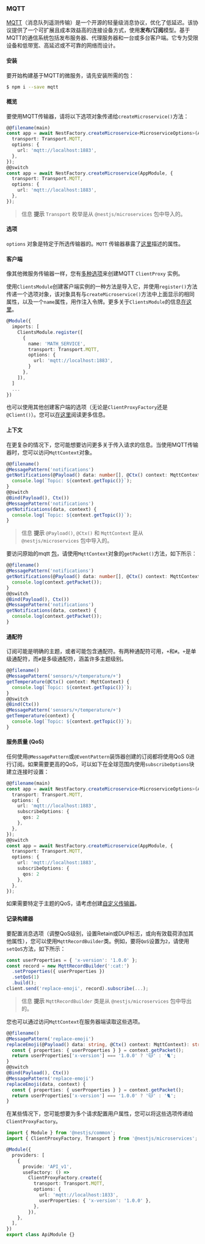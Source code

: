 ### MQTT

[MQTT](https://mqtt.org/)（消息队列遥测传输）是一个开源的轻量级消息协议，优化了低延迟。该协议提供了一个可扩展且成本效益高的连接设备方式，使用**发布/订阅**模型。基于MQTT的通信系统包括发布服务器、代理服务器和一台或多台客户端。它专为受限设备和低带宽、高延迟或不可靠的网络而设计。

#### 安装

要开始构建基于MQTT的微服务，请先安装所需的包：

```bash
$ npm i --save mqtt
```

#### 概览

要使用MQTT传输器，请将以下选项对象传递给`createMicroservice()`方法：

```typescript
@@filename(main)
const app = await NestFactory.createMicroservice<MicroserviceOptions>(AppModule, {
  transport: Transport.MQTT,
  options: {
    url: 'mqtt://localhost:1883',
  },
});
@@switch
const app = await NestFactory.createMicroservice(AppModule, {
  transport: Transport.MQTT,
  options: {
    url: 'mqtt://localhost:1883',
  },
});
```

> 信息 **提示** `Transport` 枚举是从 `@nestjs/microservices` 包中导入的。

#### 选项

`options` 对象是特定于所选传输器的。`MQTT` 传输器暴露了[这里](https://github.com/mqttjs/MQTT.js/#mqttclientstreambuilder-options)描述的属性。

#### 客户端

像其他微服务传输器一样，您有[多种选项](https://docs.nestjs.com/microservices/basics#client)来创建MQTT `ClientProxy` 实例。

使用`ClientsModule`创建客户端实例的一种方法是导入它，并使用`register()`方法传递一个选项对象，该对象具有与`createMicroservice()`方法中上面显示的相同属性，以及一个`name`属性，用作注入令牌。更多关于`ClientsModule`的信息[在这里](https://docs.nestjs.com/microservices/basics#client)。

```typescript
@Module({
  imports: [
    ClientsModule.register([
      {
        name: 'MATH_SERVICE',
        transport: Transport.MQTT,
        options: {
          url: 'mqtt://localhost:1883',
        }
      },
    ]),
  ]
  ...
})
```

也可以使用其他创建客户端的选项（无论是`ClientProxyFactory`还是`@Client()`）。您可以[在这里](https://docs.nestjs.com/microservices/basics#client)阅读更多信息。

#### 上下文

在更复杂的情况下，您可能想要访问更多关于传入请求的信息。当使用MQTT传输器时，您可以访问`MqttContext`对象。

```typescript
@@filename()
@MessagePattern('notifications')
getNotifications(@Payload() data: number[], @Ctx() context: MqttContext) {
  console.log(`Topic: ${context.getTopic()}`);
}
@@switch
@Bind(Payload(), Ctx())
@MessagePattern('notifications')
getNotifications(data, context) {
  console.log(`Topic: ${context.getTopic()}`);
}
```

> 信息 **提示** `@Payload()`, `@Ctx()` 和 `MqttContext` 是从 `@nestjs/microservices` 包中导入的。

要访问原始的mqtt [包](https://github.com/mqttjs/mqtt-packet)，请使用`MqttContext`对象的`getPacket()`方法，如下所示：

```typescript
@@filename()
@MessagePattern('notifications')
getNotifications(@Payload() data: number[], @Ctx() context: MqttContext) {
  console.log(context.getPacket());
}
@@switch
@Bind(Payload(), Ctx())
@MessagePattern('notifications')
getNotifications(data, context) {
  console.log(context.getPacket());
}
```

#### 通配符

订阅可能是明确的主题，或者可能包含通配符。有两种通配符可用，`+`和`#`。`+`是单级通配符，而`#`是多级通配符，涵盖许多主题级别。

```typescript
@@filename()
@MessagePattern('sensors/+/temperature/+')
getTemperature(@Ctx() context: MqttContext) {
  console.log(`Topic: ${context.getTopic()}`);
}
@@switch
@Bind(Ctx())
@MessagePattern('sensors/+/temperature/+')
getTemperature(context) {
  console.log(`Topic: ${context.getTopic()}`);
}
```

#### 服务质量 (QoS)

任何使用`@MessagePattern`或`@EventPattern`装饰器创建的订阅都将使用QoS 0进行订阅。如果需要更高的QoS，可以如下在全球范围内使用`subscribeOptions`块建立连接时设置：

```typescript
@@filename(main)
const app = await NestFactory.createMicroservice<MicroserviceOptions>(AppModule, {
  transport: Transport.MQTT,
  options: {
    url: 'mqtt://localhost:1883',
    subscribeOptions: {
      qos: 2
    },
  },
});
@@switch
const app = await NestFactory.createMicroservice(AppModule, {
  transport: Transport.MQTT,
  options: {
    url: 'mqtt://localhost:1883',
    subscribeOptions: {
      qos: 2
    },
  },
});
```

如果需要特定于主题的QoS，请考虑创建[自定义传输器](https://docs.nestjs.com/microservices/custom-transport)。

#### 记录构建器

要配置消息选项（调整QoS级别，设置Retain或DUP标志，或向有效载荷添加其他属性），您可以使用`MqttRecordBuilder`类。例如，要将`QoS`设置为`2`，请使用`setQoS`方法，如下所示：

```typescript
const userProperties = { 'x-version': '1.0.0' };
const record = new MqttRecordBuilder(':cat:')
  .setProperties({ userProperties })
  .setQoS(1)
  .build();
client.send('replace-emoji', record).subscribe(...);
```

> 信息 **提示** `MqttRecordBuilder` 类是从 `@nestjs/microservices` 包中导出的。

您也可以通过访问`MqttContext`在服务器端读取这些选项。

```typescript
@@filename()
@MessagePattern('replace-emoji')
replaceEmoji(@Payload() data: string, @Ctx() context: MqttContext): string {
  const { properties: { userProperties } } = context.getPacket();
  return userProperties['x-version'] === '1.0.0' ? '🐱' : '🐈';
}
@@switch
@Bind(Payload(), Ctx())
@MessagePattern('replace-emoji')
replaceEmoji(data, context) {
  const { properties: { userProperties } } = context.getPacket();
  return userProperties['x-version'] === '1.0.0' ? '🐱' : '🐈';
}
```

在某些情况下，您可能想要为多个请求配置用户属性，您可以将这些选项传递给`ClientProxyFactory`。

```typescript
import { Module } from '@nestjs/common';
import { ClientProxyFactory, Transport } from '@nestjs/microservices';

@Module({
  providers: [
    {
      provide: 'API_v1',
      useFactory: () =>
        ClientProxyFactory.create({
          transport: Transport.MQTT,
          options: {
            url: 'mqtt://localhost:1833',
            userProperties: { 'x-version': '1.0.0' },
          },
        }),
    },
  ],
})
export class ApiModule {}
```